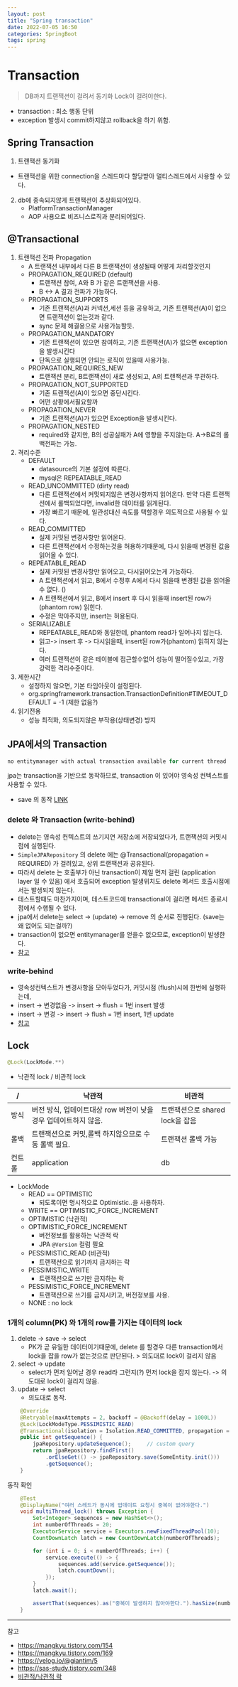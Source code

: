 ```yaml
---
layout: post
title: "Spring transaction"
date: 2022-07-05 16:50
categories: SpringBoot
tags: spring
---
```

# Transaction
> DB까지 트랜잭션이 걸려서 동기화 Lock이 걸려야한다.
- transaction : 최소 행동 단위
- exception 발생시 commit하지않고 rollback을 하기 위함.

## Spring Transaction
1. 트랜잭션 동기화
  - 트랜잭션을 위한 connection을 스레드마다 할당받아 멀티스레드에서 사용할 수 있다.
2. db에 종속되지않게 트랜잭션이 추상화되어있다.
   - PlatformTransactionManager
   - AOP 사용으로 비즈니스로직과 분리되어있다.
## @Transactional
1. 트랜잭션 전파 Propagation
   - A 트랜잭션 내부에서 다른 B 트랜잭션이 생성될때 어떻게 처리할것인지
   - PROPAGATION_REQUIRED (default)
     - 트랜잭션 참여, A와 B 가 같은 트랜잭션을 사용.
     - B <-> A 결과 전파가 가능하다.
   - PROPAGATION_SUPPORTS
     - 기존 트랜잭션(A)과 커넥션,세션 등을 공유하고, 기존 트랜잭션(A)이 없으면 트랜잭션이 없는것과 같다.
     - sync 문제 해결용으로 사용가능할듯.
   - PROPAGATION_MANDATORY
     - 기존 트랜잭션이 있으면 참여하고, 기존 트랜잭션(A)가 없으면 exception을 발생시킨다
     - 단독으로 실행되면 안되는 로직이 있을때 사용가능.
   - PROPAGATION_REQUIRES_NEW
     - 트랜잭션 분리, B트랜잭션이 새로 생성되고, A의 트랜잭션과 무관하다.
   - PROPAGATION_NOT_SUPPORTED
     - 기존 트랜잭션(A)이 있으면 중단시킨다.
     - 어떤 상황에서필요할까
   - PROPAGATION_NEVER
     - 기존 트랜잭션(A)가 있으면 Exception을 발생시킨다.
   - PROPAGATION_NESTED
     - required와 같지만, B의 성공실패가 A에 영향을 주지않는다. A->B로의 롤백전파는 가능.
2. 격리수준
    - DEFAULT
      - datasource의 기본 설정에 따른다.
      - mysql은 REPEATABLE_READ
    - READ_UNCOMMITTED (dirty read)
      - 다른 트랜잭션에서 커밋되지않은 변경사항까지 읽어온다. 만약 다른 트랜잭션에서 롤백되었다면, invalid한 데이터를 읽게된다.
      - 가장 빠르기 때문에, 일관성대신 속도를 택할경우 의도적으로 사용될 수 있다.
    - READ_COMMITTED
      - 실제 커밋된 변경사항만 읽어온다.
      - 다른 트랜잭션에서 수정하는것을 허용하기때문에, 다시 읽을때 변경된 값을 읽어올 수 있다.
    - REPEATABLE_READ
      - 실제 커밋된 변경사항만 읽어오고, 다시읽어오는게 가능하다.
      - A 트랜잭션에서 읽고, B에서 수정후 A에서 다시 읽을때 변경된 값을 읽어올 수 없다. ()
      - A 트랜잭션에서 읽고, B에서 insert 후 다시 읽을때 insert된 row가(phantom row) 읽힌다.
      - 수정은 막아주지만, insert는 허용된다.
    - SERIALIZABLE
      - REPEATABLE_READ와 동일한데, phantom read가 일어나지 않는다.
      - 읽고-> insert 후 -> 다시읽을때, insert된 row가(phantom) 읽히지 않는다.
      - 여러 트랜잭션이 같은 테이블에 접근할수없어 성능이 떨어질수있고, 가장 강력한 격리수준이다.
3. 제한시간
    - 설정하지 않으면, 기본 타임아웃이 설정된다. 
    - org.springframework.transaction.TransactionDefinition#TIMEOUT_DEFAULT = -1 (제한 없음?)
5. 읽기전용
   - 성능 최적화, 의도되지않은 부작용(상태변경) 방지
## JPA에서의 Transaction
```java
no entitymanager with actual transaction available for current thread
```
jpa는 transaction을 기반으로 동작하므로, transaction 이 있어야 영속성 컨텍스트를 사용할 수 있다.
- save 의 동작 [LINK](https://docs.spring.io/spring-data/jpa/docs/current/reference/html/#jpa.entity-persistence.saving-entites)
### delete 와 Transaction (write-behind)
- delete는 영속성 컨텍스트의 쓰기지연 저장소에 저장되었다가, 트랜잭션의 커밋시점에 실행된다.
- `SimpleJPARepository` 의 delete 에는 @Transactional(propagation = REQUIRED) 가 걸려있고, 상위 트랜잭션과 공유된다.
- 따라서 delete 는 호출부가 아닌 transaction이 제일 먼저 걸린 (application layer 일 수 있음) 에서 호출되어 exception 발생위치도 delete 메서드 호출시점에서는 발생되지 않는다.
- 테스트할때도 마찬가지이며, 테스트코드에 transactional이 걸리면 메서드 종료시점에서 수행될 수 있다.
- jpa에서 delete는 select -> (update) -> remove 의 순서로 진행된다. (save는 왜 없어도 되는걸까?)
- transaction이 없으면 entitymanager를 얻을수 없으므로, exception이 발생한다.
- [참고](https://velog.io/@giantim/5)
### write-behind
- 영속성컨텍스트가 변경사항을 모아두었다가, 커밋시점 (flush)시에 한번에 실행하는데,
- insert -> 변경없음 -> insert -> flush = 1번 insert 발생
- insert -> 변경 -> insert -> flush = 1번 insert, 1번 update
- [참고](https://soongjamm.tistory.com/150)

## Lock
```java
@Lock(LockMode.**)
```
- 낙관적 lock / 비관적 lock
  
|/| 낙관적 | 비관적 |
|---|---|---|
|방식| 버전 방식, 업데이트대상 row 버전이 낮을경우 업데이트하지 않음.| 트랜잭션으로 shared lock을 잡음 |
|롤백| 트랜잭션으로 커밋,롤백 하지않으므로 수동 롤백 필요.| 트랜잭션 롤백 가능|
|컨트롤|application|db|

- LockMode
  - READ == OPTIMISTIC
    - 되도록이면 명시적으로 Optimistic..을 사용하자.
  - WRITE == OPTIMISTIC_FORCE_INCREMENT
  - OPTIMISTIC (낙관적)
  - OPTIMISTIC_FORCE_INCREMENT
    - 버전정보를 활용하는 낙관적 락
    - JPA `@Version` 컬럼 필요
  - PESSIMISTIC_READ (비관적)
    - 트랜잭션으로 읽기까지 금지하는 락
  - PESSIMISTIC_WRITE
    - 트랜잭션으로 쓰기만 금지하는 락
  - PESSIMISTIC_FORCE_INCREMENT
    - 트랜잭션으로 쓰기를 금지시키고, 버전정보를 사용.
  - NONE : no lock


### 1개의 column(PK) 와 1개의 row를 가지는 데이터의 lock
1. delete -> save -> select
   - PK가 곧 유일한 데이터이기때문에, delete 를 할경우 다른 transaction에서 lock을 잡을 row가 없는것으로 판단된다. > 의도대로 lock이 걸리지 않음
2. select -> update
    - select가 먼저 일어날 경우 read라 그런지(?) 먼저 lock을 잡지 않는다. -> 의도대로 lock이 걸리지 않음.
3. update -> select
    - 의도대로 동작.
```java
    @Override
	@Retryable(maxAttempts = 2, backoff = @Backoff(delay = 1000L))
	@Lock(LockModeType.PESSIMISTIC_READ)
	@Transactional(isolation = Isolation.READ_COMMITTED, propagation = Propagation.REQUIRED)
	public int getSequence() {
		jpaRepository.updateSequence();     // custom query
		return jpaRepository.findFirst()
			.orElseGet(() -> jpaRepository.save(SomeEntity.init()))
			.getSequence();
	}
```
동작 확인 
```java
	@Test
	@DisplayName("여러 스레드가 동시에 업데이트 요청시 중복이 없어야한다.")
	void multiThread_lock() throws Exception {
		Set<Integer> sequences = new HashSet<>();
		int numberOfThreads = 20;
		ExecutorService service = Executors.newFixedThreadPool(10);
		CountDownLatch latch = new CountDownLatch(numberOfThreads);

		for (int i = 0; i < numberOfThreads; i++) {
			service.execute(() -> {
				sequences.add(service.getSequence());
				latch.countDown();
			});
		}
		latch.await();

		assertThat(sequences).as("중복이 발생하지 않아야한다.").hasSize(numberOfThreads);
	}
```

----
참고
- https://mangkyu.tistory.com/154
- https://mangkyu.tistory.com/169
- https://velog.io/@giantim/5
- https://sas-study.tistory.com/348
- [비관적/낙관적 락](https://sabarada.tistory.com/175)